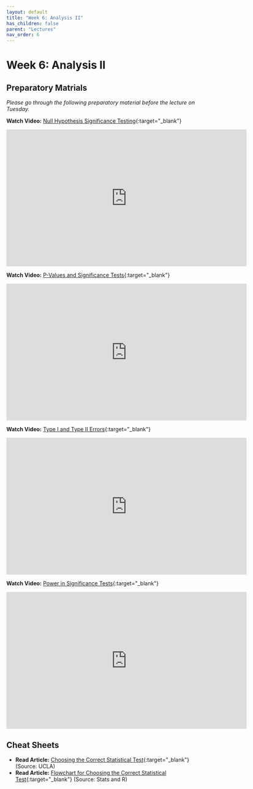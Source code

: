 ```yaml
---
layout: default
title: "Week 6: Analysis II"
has_children: false
parent: "Lectures"
nav_order: 6
---
```


# Week 6: Analysis II

## Preparatory Matrials

_Please go through the following preparatory material before the lecture on Tuesday._

**Watch Video:** [Null Hypothesis Significance Testing](https://youtu.be/B2_UJGs0hLI?si=yv7wkMAzf26W_ZVg){:target="\_blank"}

<iframe width="627" height="357" src="https://www.youtube.com/embed/B2_UJGs0hLI?si=yv7wkMAzf26W_ZVg" title="Null Hypothesis Significance Testing | Sprightly Pedagogue" frameborder="0" allow="accelerometer; autoplay; clipboard-write; encrypted-media; gyroscope; picture-in-picture; web-share" allowfullscreen></iframe>

**Watch Video:** [P-Values and Significance Tests](https://youtu.be/KS6KEWaoOOE?si=5_1iFNyxmhQB25Q-){:target="\_blank"}

<iframe width="627" height="357" src="https://www.youtube.com/embed/KS6KEWaoOOE?si=5_1iFNyxmhQB25Q-" title="P-Values and Significance Tests | Khan Academy" frameborder="0" allow="accelerometer; autoplay; clipboard-write; encrypted-media; gyroscope; picture-in-picture; web-share" allowfullscreen></iframe>

**Watch Video:** [Type I and Type II Errors](https://youtu.be/Hdbbx7DIweQ?si=WF3td-B4jjj1uyFs){:target="\_blank"}

<iframe width="627" height="357" src="https://www.youtube.com/embed/Hdbbx7DIweQ?si=WF3td-B4jjj1uyFs" title="Type I and Type II Errors | Khan Academy" frameborder="0" allow="accelerometer; autoplay; clipboard-write; encrypted-media; gyroscope; picture-in-picture; web-share" allowfullscreen></iframe>

**Watch Video:** [Power in Significance Tests](https://youtu.be/6_Cuz0QqRWc?si=G1TdersSuodb95zD){:target="\_blank"}

<iframe width="627" height="357" src="https://www.youtube.com/embed/6_Cuz0QqRWc?si=G1TdersSuodb95zD" title="Power in Significance Tests | Khan Academy" frameborder="0" allow="accelerometer; autoplay; clipboard-write; encrypted-media; gyroscope; picture-in-picture; web-share" allowfullscreen></iframe>

## Cheat Sheets

-   **Read Article:** [Choosing the Correct Statistical Test](https://stats.oarc.ucla.edu/other/mult-pkg/whatstat/){:target="\_blank"} (Source: UCLA)
-   **Read Article:** [Flowchart for Choosing the Correct Statistical Test](https://statsandr.com/blog/what-statistical-test-should-i-do/){:target="\_blank"} (Source: Stats and R)